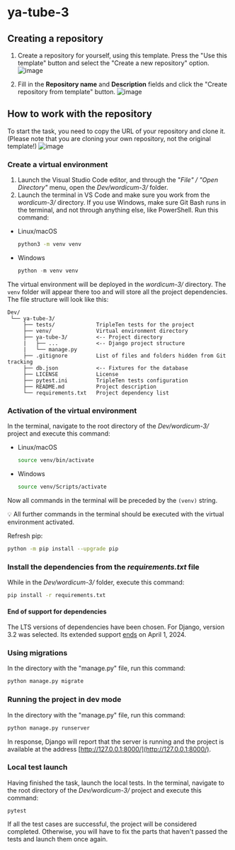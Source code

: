 # ya-tube-3

## Creating a repository
1. Create a repository for yourself, using this template.
  Press the "Use this template" button and select the "Create a new repository" option.
  ![image](https://user-images.githubusercontent.com/14962819/235599080-2819c72b-3161-48fe-926d-91c289941c20.png)
  
1. Fill in the **Repository name** and **Description** fields and click the "Create repository from template" button.
  ![image](https://user-images.githubusercontent.com/14962819/235599367-6b6025e2-5ceb-4b57-87f4-8c3a2ac18a5b.png)


## How to work with the repository
To start the task, you need to copy the URL of your repository and clone it. (Please note that you are cloning your own repository, not the original template!)
  ![image](https://user-images.githubusercontent.com/14962819/235600053-de6be309-56d5-4c5f-adc3-d466887962f6.png)
  
### Create a virtual environment

1. Launch the Visual Studio Code editor, and through the "*File" / "Open Directory"* menu, open the *Dev/wordicum-3/* folder.
2. Launch the terminal in VS Code and make sure you work from the *wordicum-3/* directory. If you use Windows, make sure Git Bash runs in the terminal, and not through anything else, like PowerShell. Run this command:
- Linux/macOS
    
    ```bash
    python3 -m venv venv
    ```
    
- Windows
    
    ```python
    python -m venv venv
    ```
   
The virtual environment will be deployed in the *wordicum-3/* directory. The `venv` folder will appear there too and will store all the project dependencies. The file structure will look like this:

```
Dev/
 └── ya-tube-3/
     ├── tests/             TripleTen tests for the project
     ├── venv/              Virtual environment directory
     ├── ya-tube-3/         <-- Project directory
     |   ├── ...            <-- Django project structure
     |   └── manage.py      
     ├── .gitignore         List of files and folders hidden from Git tracking
     ├── db.json            <-- Fixtures for the database 
     ├── LICENSE            License   
     ├── pytest.ini         TripleTen tests configuration
     ├── README.md          Project description
     └── requirements.txt   Project dependency list
```

### Activation of the virtual environment
In the terminal, navigate to the root directory of the *Dev/wordicum-3/* project and execute this command:
- Linux/macOS
    
    ```bash
    source venv/bin/activate
    ```
    
- Windows
    
    ```bash
    source venv/Scripts/activate
    ```
    

Now all commands in the terminal will be preceded by the `(venv)` string.

💡 All further commands in the terminal should be executed with the virtual environment activated.

Refresh pip:

```bash
python -m pip install --upgrade pip
```

###  Install the dependencies from the *requirements.txt* file
While in the *Dev/wordicum-3/* folder, execute this command:

```bash
pip install -r requirements.txt
```

#### End of support for dependencies

The LTS versions of dependencies have been chosen.
For Django, version 3.2 was selected. Its extended support
[ends](https://endoflife.date/django) on April 1, 2024.

### Using migrations

    
In the directory with the "manage.py" file, run this command:

```bash
python manage.py migrate
```

### Running the project in dev mode

    
In the directory with the "manage.py" file, run this command:

```bash
python manage.py runserver
```

In response, Django will report that the server is running and the project is available at the address [http://127.0.0.1:8000/](http://127.0.0.1:8000/).


### Local test launch
Having finished the task, launch the local tests. In the terminal, navigate to the root directory of the *Dev/wordicum-3/* project and execute this command:
```shell
pytest
```
If all the test cases are successful, the project will be considered completed. Otherwise, you will have to fix the parts that haven't passed the tests and launch them once again.
